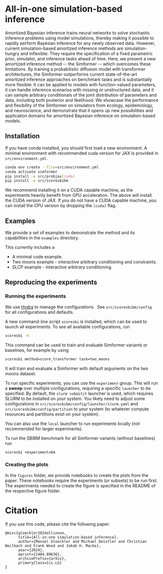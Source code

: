 
# All-in-one simulation-based inference

Amortized Bayesian inference trains neural networks to solve stochastic inference problems using model simulations, thereby making it possible to rapidly perform Bayesian inference for any newly observed data. However, current simulation-based amortized inference methods are simulation-hungry and inflexible: They require the specification of a fixed parametric prior, simulator, and inference tasks ahead of time. Here, we present a new amortized inference method -- the Simformer -- which overcomes these limitations. By training a probabilistic diffusion model with transformer architectures, the Simformer outperforms current state-of-the-art amortized inference approaches on benchmark tasks and is substantially more flexible: It can be applied to models with function-valued parameters, it can handle inference scenarios with missing or unstructured data, and it can sample arbitrary conditionals of the joint distribution of parameters and data, including both posterior and likelihood. We showcase the performance and flexibility of the Simformer on simulators from ecology, epidemiology, and neuroscience, and demonstrate that it opens up new possibilities and application domains for amortized Bayesian inference on simulation-based models.

## Installation

If you have conda installed, you should first load a new environment. A minimal environment with
recommended cuda version for JAX is provided in `src/environment.yml`.

```bash
conda env create --file=src/environment.yml
conda activate simformer
pip install -e src/probjax[cuda]
pip install -e src/scoresbibm
```

We recommend installing it on a CUDA capable machine, as the experiments heavily benefit
from GPU acceleration. The above will install the CUDA version of JAX. If you do not have 
a CUDA capable machine, you can install the CPU version by dropping the `[cuda]` flag. 


## Examples

We provide a set of examples to demonstrate the method and its capabilities in the `examples` directory.

This currently includes a
- A minimal code example.
- Two moons example - interactive arbitrary conditioning and constraints.
- SLCP example - interactive arbitrary conditioning.

## Reproducing the experiments
### Running the experiments

We use [Hydra](https://github.com/facebookresearch/hydra) to manage the configurations.  See `src/scoresbibm/config` for all configurations and defaults.

A new command-line script `scoresbi` is installed, which can be used to launch all experiments. To see all available configurations, run

```bash
scoresbi -h
```
This command can be used to train and evaluate Simformer variants or baselines, for example by using

```bash
scoresbi method=score_transformer task=two_moons
```
It will train and evaluate a Simformer with default arguments on the two moons dataset.

To run specific experiments, you can use the `experiment` group. This will run a **sweep** over multiple configurations, requiring a specific `launcher` to be specified. By default, the `slurm submitit` launcher is used, which requires SLURM to be installed on your system. You likely need to adjust some configurations in `src/scoresbibm/config/launcher/slurm.yaml` and `src/scoresbibm/config/partition` to your system (to whatever compute resources and partitions exist on your system).

You can also use the `local` launcher to run experiments locally (not recommended for larger experiments).

To run the SBIBM benchmark for all Simformer variants (without baselines) run

```bash
scoresbi +experiment=bm
```

### Creating the plots

In the `figures` folder, we provide notebooks to create the plots from the paper. These notebooks require the experiments (or subsets) to be run first. The experiments needed to create the figure is specified in the README of the respective figure folder.

# Citation

If you use this code, please cite the following paper:

```
@misc{gloeckler2024allinone,
      title={All-in-one simulation-based inference}, 
      author={Manuel Gloeckler and Michael Deistler and Christian Weilbach and Frank Wood and Jakob H. Macke},
      year={2024},
      eprint={2404.09636},
      archivePrefix={arXiv},
      primaryClass={cs.LG}
}
```

